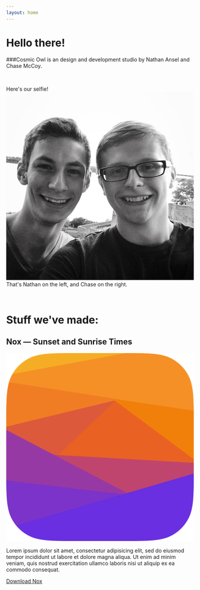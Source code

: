 ```yaml
---
layout: home
---
```


<h1 id="hello">Hello there!</h1>

###Cosmic Owl is an design and development studio by Nathan Ansel and Chase McCoy.

<br>
<p class="selfie">Here's our selfie!
<img src="/img/selfie.jpg" alt="Selfie!">
That's Nathan on the left, and Chase on the right.
</p>

<br>

# Stuff we've made:

## Nox — Sunset and Sunrise Times

<div id="app">
    <img src="/img/nox_icon.png" class="app" alt="Nox">
    <p>Lorem ipsum dolor sit amet, consectetur adipisicing elit, sed do eiusmod tempor incididunt ut labore et dolore magna aliqua. Ut enim ad minim veniam, quis nostrud exercitation ullamco laboris nisi ut aliquip ex ea commodo consequat.</p>
    <a href="http://about.chasem.co" id="button1" class="label">Download Nox</a>
</div>
